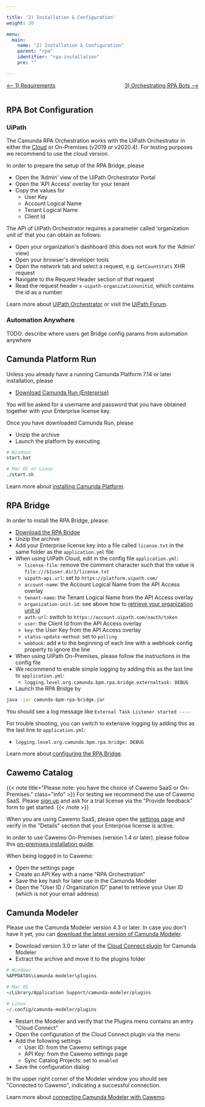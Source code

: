 ```yaml
---

title: '2) Installation & Configuration'
weight: 20

menu:
  main:
    name: "2) Installation & Configuration"
    parent: "rpa"
    identifier: "rpa-installation"
    pre: ""

---
```


<a href="/get-started/rpa/orchestrating-bots" style="float:right;">3) Orchestrating RPA Bots --&gt;</a>

[&lt;-- 1) Requirements](/get-started/rpa/requirements)

<div style="clear:both;"></div>

## RPA Bot Configuration

### UiPath

The Camunda RPA Orchestration works with the UiPath Orchestrator in either the <a target="_blank" href="https://cloud.uipath.com">Cloud</a> or On-Premises (v2019 or v2020.4). For testing purposes we recommend to use the cloud version.

In order to prepare the setup of the RPA Bridge, please

* Open the ‘Admin’ view of the UiPath Orchestrator Portal
* Open the ‘API Access’ overlay for your tenant
* Copy the values for
  * User Key
  * Account Logical Name
  * Tenant Logical Name
  * Client Id

The API of UiPath Orchestrator requires a parameter called ‘organization unit id’ that you can obtain as follows:

* Open your organization's dashboard (this does not work for the ‘Admin’ view)
* Open your browser's developer tools
* Open the network tab and select a request, e.g. `GetCountStats` XHR request
* Navigate to the Request Header section of that request
* Read the request header `x-uipath-organizationunitid`, which contains the id as a number

Learn more about <a target="_blank" href="https://docs.uipath.com/orchestrator">UiPath Orchestrator</a> or visit the <a target="_blank" href="https://forum.uipath.com/">UiPath Forum</a>.

### Automation Anywhere

TODO: describe where users get Bridge config params from automation anywhere

## Camunda Platform Run

Unless you already have a running Camunda Platform 7.14 or later installation, please

* <a href="https://downloads.camunda.cloud/enterprise-release/camunda-bpm/run/7.14/7.14.0/camunda-bpm-run-ee-7.14.0-ee.zip">Download Camunda Run (Enterprise)</a>

You will be asked for a username and password that you have obtained together with your Enterprise license key.

Once you have downloaded Camunda Run, please

* Unzip the archive
* Launch the platform by executing

```sh
# Windows
start.bat

# Mac OS or Linux
./start.sh
```

Learn more about <a target="_blank" href="https://docs.camunda.org/manual/latest/installation/">installing Camunda Platform</a>.

## RPA Bridge

In order to install the RPA Bridge, please:

* <a href="https://downloads.camunda.cloud/enterprise-release/camunda-bpm/rpa/1.0/1.0.0/camunda-bpm-rpa-bridge-1.0.0.zip">Download the RPA Bridge</a>
* Unzip the archive
* Add your Enterprise license key into a file called `license.txt` in the same folder as the `application.yml` file
* When using UiPath Cloud, edit in the config file `application.yml`:
  * `license-file`: remove the comment character such that the value is `file:///${user.dir}/license.txt`
  * `uipath-api.url`: set to `https://platform.uipath.com/`
  * `account-name`: the Account Logical Name from the API Access overlay
  * `tenant-name`: the Tenant Logical Name from the API Access overlay
  * `organization-unit-id`: see above how to <a href="#uipath">retrieve your organization unit id</a>
  * `auth-url`: switch to `https://account.uipath.com/oauth/token`
  * `user`: the Client Id from the API Access overlay
  * `key`: the User Key from the API Access overlay
  * `status-update-method`: set to `polling`
  * `webhook`: add `#` to the beginning of each line with a webhook config property to ignore the line
* When using UiPath On-Premises, please follow the instructions in the config file
* We recommend to enable simple logging by adding this as the last line to `application.yml`:
  * `logging.level.org.camunda.bpm.rpa.bridge.externaltask: DEBUG`
* Launch the RPA Bridge by

```sh
java -jar camunda-bpm-rpa-bridge.jar
```

You should see a log message like `External Task Listener started ----`

For trouble shooting, you can switch to extensive logging by adding this as the last line to `application.yml`:

* `logging.level.org.camunda.bpm.rpa.bridge: DEBUG`


Learn more about <a target="_blank" href="https://docs.camunda.org/manual/latest/user-guide/camunda-bpm-rpa-bridge/">configuring the RPA Bridge</a>.

## Cawemo Catalog

{{< note title="Please note: you have the choice of Cawemo SaaS or On-Premises." class="info" >}}
For testing we recommend the use of Cawemo SaaS. Please <a href="https://cawemo.com/signup">sign up</a> and ask for a trial license via the "Provide feedback" form to get started.
{{< /note >}}

When you are using Cawemo SaaS, please open the <a href="https://cawemo.com/settings/">settings page</a> and verify in the "Details" section that your Enterprise license is active.

In order to use Cawemo On-Premises (version 1.4 or later), please follow this <a href="https://docs.camunda.org/cawemo/latest/technical-guide/installation/">on-premises installation guide</a>.

When being logged in to Cawemo:

* Open the settings page
* Create an API Key with a name "RPA Orchestration"
* Save the key hash for later use in the Camunda Modeler
* Open the "User ID / Organization ID" panel to retrieve your User ID (which is not your email address)

## Camunda Modeler

Please use the Camunda Modeler version 4.3 or later. In case you don't have it yet, you can <a href="https://camunda.com/download/modeler/">download the latest version of Camunda Modeler</a>.

* Download version 3.0 or later of the <a href="https://downloads.camunda.cloud/enterprise-release/cawemo/cloud-connect-modeler-plugin/cloud-connect-3.0.0.zip">Cloud Connect plugin</a> for Camunda Modeler
* Extract the archive and move it to the plugins folder

```sh
# Windows
%APPDATA%\camunda-modeler\plugins

# Mac OS
~/Library/Application Support/camunda-modeler/plugins

# Linux
~/.config/camunda-modeler/plugins
```

* Restart the Modeler and verify that the Plugins menu contains an entry "Cloud Connect"
* Open the configuration of the Cloud Connect plugin via the menu
* Add the following settings
  * User ID: from the Cawemo settings page
  * API Key: from the Cawemo settings page
  * Sync Catalog Projects: set to `enabled`
* Save the configuration dialog

In the upper right corner of the Modeler window you should see "Connected to Cawemo", indicating a successful connection.

Learn more about <a target="_blank" href="https://docs.camunda.org/cawemo/latest/technical-guide/integrations/modeler/">connecting Camunda Modeler with Cawemo</a>.
